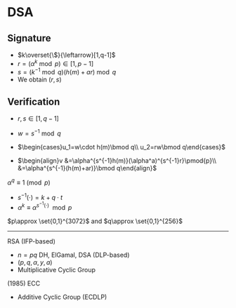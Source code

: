 
# DSA

## Signature
- $k\overset{\$}{\leftarrow}[1,q-1]$
- $r= (\alpha^k\bmod p)\in [1,p-1]$ 
- $s = (k^{-1}\bmod q)(h(m)+ar)\bmod q$
- We obtain $(r,s)$

## Verification
- $r,s\in[1,q-1]$
- $w = s^{-1}\bmod q$

- $\begin{cases}u_1=w\cdot h(m)\bmod q\\ u_2=rw\bmod q\end{cases}$

- $\begin{align}v &=\alpha^{s^{-1}h(m)}(\alpha^a)^{s^{-1}r}\pmod{p}\\ &=\alpha^{s^{-1}(h(m)+ar)}\bmod q\end{align}$

$\alpha^{q}\equiv 1\pmod{p}$

- $s^{-1}(\cdot)=k+q\cdot t$
- $\alpha^k\equiv\alpha^{s^{-1}(\cdot)}\mod p$

$p\approx \set{0,1}^{3072}$ and $q\approx \set{0,1}^{256}$

---

RSA (IFP-based)
- $n=pq$
DH, ElGamal, DSA (DLP-based)
- $(p,q,\alpha,y,a)$
- Multiplicative Cyclic Group

(1985) ECC
- Additive Cyclic Group (ECDLP)
